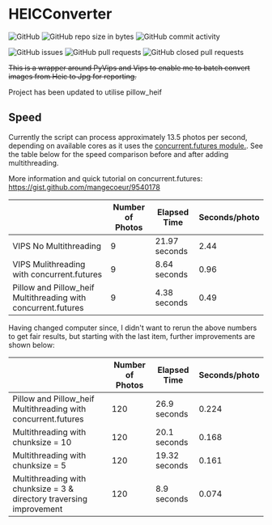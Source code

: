 # HEICConverter
![GitHub](https://img.shields.io/github/license/adamrees89/HEICConverter.svg)
![GitHub repo size in bytes](https://img.shields.io/github/repo-size/adamrees89/HEICConverter.svg)
![GitHub commit activity](https://img.shields.io/github/commit-activity/w/adamrees89/HEICConverter.svg)

![GitHub issues](https://img.shields.io/github/issues/adamrees89/HEICConverter.svg)
![GitHub pull requests](https://img.shields.io/github/issues-pr/adamrees89/HEICConverter.svg)
![GitHub closed pull requests](https://img.shields.io/github/issues-pr-closed/adamrees89/HEICConverter.svg)

~~This is a wrapper around PyVips and Vips to enable me to batch convert images from Heic to Jpg for reporting.~~

Project has been updated to utilise pillow_heif

## Speed

Currently the script can process approximately 13.5 photos per second, depending on available cores as it uses the [concurrent.futures module.](https://docs.python.org/3.3/library/concurrent.futures.html).  See the table below for the speed comparison before and after adding multithreading.

More information and quick tutorial on concurrent.futures:  https://gist.github.com/mangecoeur/9540178

|  |Number of Photos | Elapsed Time | Seconds/photo |
|---|---|---|---|
VIPS No Multithreading | 9 | 21.97 seconds | 2.44 |
VIPS Mulithreading with concurrent.futures | 9 | 8.64 seconds| 0.96 |
Pillow and Pillow_heif Multithreading with concurrent.futures | 9 | 4.38 seconds | 0.49 |

Having changed computer since, I didn't want to rerun the above numbers to get fair results, but starting with the last item, further improvements are shown below:

|  |Number of Photos | Elapsed Time | Seconds/photo |
|---|---|---|---|
Pillow and Pillow_heif Multithreading with concurrent.futures | 120 | 26.9 seconds | 0.224 |
Multithreading with chunksize = 10 | 120 | 20.1 seconds | 0.168 |
Multithreading with chunksize = 5 | 120 | 19.32 seconds | 0.161 |
Multithreading with chunksize = 3 & directory traversing improvement | 120 | 8.9 seconds | 0.074 |